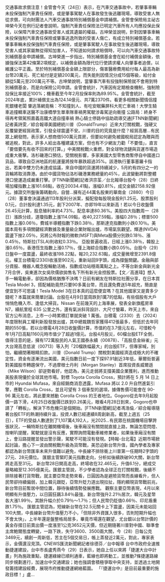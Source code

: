 交通事故求償注意！金管會今天（24日）表示，在汽車交通事故中，若肇事車輛未投保強制汽車責任保險，或是肇事駕駛人在事故發生後逃離現場，導致受害人無從求償，可向財團法人汽車交通事故特別補償基金申請補償。金管會保險局主祕古坤榮今天在例行記者會說明，強制汽車責任保險法已明定汽車所有人均應投保此保險，以保障汽車交通事故受害人或其遺屬的權益。古坤榮並說明，針對因肇事車輛未投保強制汽車責任保險或肇事逃逸所致的受害人傷亡，有成立特別補償基金。若肇事車輛未投保強制汽車責任保險，或是肇事駕駛人在事故發生後逃離現場，導致受害人或其家屬無從得知加害人，不知道如何請求賠償時，可以向汽車交通事故特別補償基金申請補償。古坤榮進一步指出，特別補償基金會在給付補償金額後，依據強保法第42條第2項規定，以補償金額為限代位行使請求權人向肇事者追償，以維護公平正義。至於特別補償基金金額上限部分，傷害醫療費用給付每人最高為新台幣20萬元、死亡給付是定額200萬元，而失能則因情況分成15個等級，給付金額從5萬元至200萬元不等。古坤榮說明，當肇事汽車有投強制保險就不會用到特別補償基金，而是向保險公司申請。金管會統計，汽車因有定期檢查機制，強制險投保比率接近100%；機車截至今年2月投保率則為89.95%。金管會統計，截至2024年底，累計補償支出為124.14億元、共7萬2370件。看更多相關新聞情侶撞死銀樓老闆 肇逃落網竟稱：不知撞到人、有吃安眠藥屏科大死亡車禍！大學生騎車追撞轎車送醫不治康橋學生單車隊車禍男駕駛涉毒駕逆向衝撞 公路局：終身不得再考領駕照嘉義高鐵大道自撞車禍 熱心騎士停路中協助疏導交通[FTNN新聞網]記者黃詩雯／綜合報導美國總統川普（DonaldTrump）近來大打關稅戰，強硬又反覆變更經貿政策，引發全球震盪不安。川普的目的究竟是什麼？經貿高層...有民眾上網發問，表示家人想商借500萬元買房，但要如何避免被國稅局認定為贈與而被追稅，對此，許多人給出各種建議方案，但也有不少網友力勸「不要借」，直言「要借要先有收不回來的打算。」中美關稅戰火重燃，對全球物流鏈與貨運市場造成重大衝擊。洛杉磯港口預估，受關稅影響，多家美國大型零售商暫停自中國進口貨品，導致自亞洲地區的航運量將按年暴跌超過35%。該港執行董事塞羅卡指出，若美中雙方仍未達成協議，來自中國的貨運將持續減少，5月約有四分之一的貨輪將取消靠港。由於中國貨物佔洛杉磯港業務總量約45%，此波變動將對整體港口營運造成嚴重打擊。[FTNN新聞網]記者洪宗荃／台北報導台股今（28）日終場加權指數上漲161.68點，收在20034.41點，漲幅0.81%，成交金額2158.92億元。據證交所盤後籌碼動向，自營...擁有近44萬名股東的華南金（2880）今日（28）董事會決議通過113年股利分派案，擬配發每股現金股利1.25元、股票股利0.1元，合計股利達1.35元，創下2007年、亦即19年以來新高！若以今日收盤價26.45元計算，股息殖利率約4.73%，配息率達80.36%。美股四大指數周一（28日）漲跌分歧，道瓊指數上漲114.09點，收40,227.59點，漲幅0.28％；標普500指數上漲0.06％，費城半導體指數下跌0.38％，那斯達克指數則小跌0.10％。美國本周有多項關鍵經濟數據及重量級企業財報出爐，市場氣氛觀望。輝達(NVDA)震盪下挫2.05％，另將公布財報的微軟(MSFT)與Meta股價分別跌0.18％、漲0.45％，特斯拉(TSLA)則收紅0.33％。 亞股普遍收高，日經上漲0.38％，韓股上漲0.65％，香港恆生指數上漲0.17％，僅上海綜合指數小跌0.05％。台股今（29）日盤中一度震盪，最終收漲198.22點，報20,232.63點，成交量微增至2391.8億元。權王台積電(2330)收漲至902元，重新站回9字頭，成為撐盤關鍵。金融與部分資服、機器人概念股輪動活絡，指數成功站穩兩萬點之上。不等台新金與新光金7月合併，吳東進次女吳欣儒欲拋售名下所有新光金控股票。【文／高進瑋】想入手一輛電動車，卻因為價格猶豫不決嗎？日前有網友在特斯拉社團分享，在日本買Tesla Model 3，搭配補助竟然只要90多萬台幣，而且還免費送5年超充，簡直是便宜到不可思議！Tesla Model 3在日本真的這麼便宜嗎？在其他國家又是賣多少錢呢？本篇就來簡單討論。台股在4月9日當周跌到1萬7的低點，有些個股有大戶悄悄危機入市、逢低大掃貨。Nissan 在前幾天的上海車展，發表全新旗艦房車 N7，續航里程 635 公里之外，還有氣派斜背設計、大尺寸螢幕，昨天上市，來自官方公布消息，上市一小時累積訂單就突破 1 萬張。台積電（2330）去（2024）年度限制員工權利新股發放出爐，其中總裁魏哲家獲得412張最多，但低於去年同期的550張，若以台積電4月28日收盤價計算，市值約在3.7億元左右，可惜較今年1月7日高點1160元時市值少了超過1億元。台股4月股災，60檔台股ETF全倒，值得注意的是，擁有172萬股民的人氣王國泰永續（00878）、「高股息金絲雀」元大台灣高息低波（00713）等入列「20檔跌幅最大」的台股ETF，但專家喊，別怕，繼續閉著眼睛扣款。川普（Donald Trump）關稅對美國經濟造成極大的不確定性，資金有逐漸流出美國，美元指數日前一度下探97.91創近3年低，華爾街普遍對美國股市轉趨保守，不過摩根士丹利（Morgan Stanley）首席投資長威爾遜（Mike Wilson）卻逆勢看好，他認為，美元走弱將支撐美國企業獲利，進而推動美股表現優於全球其他市場。對標 Toyota Corolla Cross，預計將在 5 月 14 日上市的 Hyundai Mufasa，來自經銷商消息透露，Mufasa 將以 2.0 升自然進氣引擎，應戰 Corolla Cross，並且可望有 3 個車型的選項，據傳售價可能會在 90-96 萬元左右，將此要來撼動 Corolla Cross 的王者地位。Gogoro從去年9月起股價一路下滑，4月25日收盤價已跌到0.26美元，眼看4月28日到來，Gogoro也申請了「轉板」，解決下市危機只是個開始。[FTNN新聞網]記者馮浩倫／綜合報導隨著台股ETF的熱潮持續升溫，投資人數已經連續8周創新高，截至上週五（25日），ETF的受益人數達到了1,107萬4,192人，光2025...有民眾在桃園機場目擊誇張狀況，一輛特斯拉在離開機場後，後車廂沒有關閉就直接上路，無論怎麼閃燈、按喇叭提醒，駕駛就是沒有反應，實際詢問電動車維修業者，如果後車廂沒有關上，會沿路提醒並發出警示聲，駕駛不可能沒有發現。【時報-台北電】近期市場掀起討論，擔心下一波由關稅戰升級為貨幣戰，美恐迫新台幣升值，國內學者及專家都認為新台幣匯率未來升值難以避免，中長線不排除衝上川普第一任期時2字頭的27元、28元價位。 匯銀主管緊盯美元指數走向，分析如後續跌破90大關，新台幣將走高至31元。 新台幣28日開高走高，終場收在32.465元，升值6.1分，總成交量略縮至12.305億美元。匯銀主管說，不少學者認為全球正在打關稅戰，後續不排除接著打貨幣戰，就主要亞幣走勢來看，日圓因為是避險貨幣而長線看升，但人民幣卻持續偏弱，加上韓元跟貶，亞幣升貶力道出現拉扯，隱約顯現貨幣戰前兆，新台幣目前暫居中間位置，靜待後續情勢發展應戰。 觀察主要亞幣表現，4月以來明顯有升值壓力，以日圓狂飆3.84％最強，新台幣強升2.21％居次，韓元及星幣各大漲1.99％，其餘升幅介於0.79％～1.7％；但人民幣仍貶值0.66％、印尼盾重跌1.75％。 匯銀主管認為，短線新台幣在32.5元關卡上下震盪，因美元未能站回100大關，中長線新台幣升值壓力不小，「但除非外資匯入很多，否則短期升幅也不會太快」，上半年還是盤整格局居多，畢竟市場還在觀望，尤台銀以台幣計價的黃金存摺日前賣出價一度漲至1公克3652元天價，但近期隨著川普對中國、聯準會主席鮑爾態度轉變，一路下跌，失守3600、3500兩大關，今（28）日每公克3469元，續創一周新低，苦主在5個交易日，帳上蒸發近2萬元，對此，專家表示，金價還沒見頂。CNEWS匯流新聞網記者徐德芬／台中報導 台中市政府全速推動捷運建設，台中市長盧秀燕今（29）日表示，她自上任以來將「捷運大台中計畫」列為施政重點，捷運綠線已順利通車，藍線也即將動工，並推動7條捷運路線同步規劃進行，加速台中交通建設；她也強調會積極爭取中央支持，並透過土地開發籌措建設經費，展現市府推動捷運網絡藍圖。 「『捷運台中』是目前最重要的施政目標！」盧...
